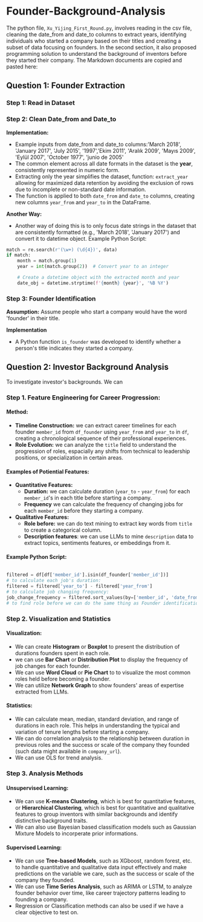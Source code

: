 # Founder-Background-Analysis
The python file, `Xu_Yijing_First_Round.py`, involves reading in the csv file, cleaning the date_from and date_to columns to extract years, identifying individuals who started a company based on their titles and creating a subset of data focusing on founders.
In the second section, it also proposed programming solution to understand the background of inventors before they started their company.
The Markdown documents are copied and pasted here:
## Question 1: Founder Extraction 
### Step 1: Read in Dataset
### Step 2: Clean Date_from and Date_to
**Implementation:** 
- Example inputs from date_from and date_to columns:'March 2018', 'January 2017', 'July 2015', '1997','Ekim 2011', 'Aralık 2009', 'Mayıs 2009', 'Eylül 2007', 'October 1977', 'junio de 2005'
- The common element across all date formats in the dataset is the **year**, consistently represented in numeric form.
- Extracting only the year simplifies the dataset, function: `extract_year` allowing for maximized data retention by avoiding the exclusion of rows due to incomplete or non-standard date information.
- The function is applied to both `date_from` and `date_to` columns, creating new columns `year_from` and `year_to` in the DataFrame.

**Another Way:**
- Another way of doing this is to only focus date strings in the dataset that are consistently formatted (e.g., 'March 2018', 'January 2017') and convert it to datetime object.
Example Python Script:
``` python 
match = re.search(r'(\w+) (\d{4})', data)
if match:
    month = match.group(1)
    year = int(match.group(2))  # Convert year to an integer

    # Create a datetime object with the extracted month and year
    date_obj = datetime.strptime(f'{month} {year}', '%B %Y')
```
### Step 3: Founder Identification
**Assumption:** 
Assume people who start a company would have the word 'founder' in their title.

**Implementation**
- A Python function `is_founder` was developed to identify whether a person's title indicates they started a company.



## Question 2: Investor Background Analysis 

To investigate investor's backgrounds. We can 

### Step 1. Feature Engineering for Career Progression:

#### Method: 
- **Timeline Construction:** we can extract career timelines for each founder `member_id` from `df_founder` using `year_from` and `year_to` in `df`, creating a chronological sequence of their professional experiences.
- **Role Evolution:** we can analyze the `title` field to understand the progression of roles, espacially any shifts from technical to leadership positions, or specialization in certain areas.

#### Examples of Potiential Features: 

- **Quantitative Features:** 
    - **Duration:** we can calculate duration (`year_to` - `year_from`) for each `member_id`'s in each title before starting a company. 
    - **Frequency** we can calculate the frequency of changing jobs for each `member_id` before they starting a company. 
- **Qualitative Features:**
    - **Role before:** we can do text mining to extract key words from `title` to create a categorical column. 
    - **Description features**: we can use LLMs to mine `description` data to extract topics, sentiments features, or embeddings from it. 
    
    
#### Example Python Script:

```python

filtered = df[df['member_id'].isin(df_founder['member_id'])]
# to calculate each job's duration:
filtered = filtered['year_to'] - filtered['year_from']
# to calculate job changing frequency: 
job_change_frequency = filtered.sort_values(by=['member_id', 'date_from']).groupby('member_id').size() - 1
# to find role before we can do the same thing as Founder identification. we can also tokenize and stem titles


```

### Step 2. Visualization and Statistics 

#### Visualization: 
- We can create **Histogram** or **Boxplot** to present the distribution of durations founders spent in each role.
- we can use **Bar Chart** or **Distribution Plot** to display the frequency of job changes for each founder.
- We can use **Word Cloud** or **Pie Chart** to to visualize the most common roles held before becoming a founder.
- We can utilize **Network Graph** to show founders' areas of expertise extracted from LLMs. 

#### Statistics: 
- We can calculate mean, median, standard deviation, and range of durations in each role. This helps in understanding the typical and variation of tenure lengths before starting a company. 
- We can do correlation analysis to the relationship between duration in previous roles and the success or scale of the company they founded (such data might available in `company_url`).
- We can use OLS for trend analysis.


### Step 3. Analysis Methods

#### Unsupervised Learning: 
- We can use **K-means Clustering**, which is best for quantitative features, or **Hierarchical Clustering**, which is best for quantitative and qualitative features to group inventors with similar backgrounds and identify distinctive background traits.
- We can also use Bayesian based classification models such as Gaussian Mixture Models to incorperate prior informations.

#### Supervised Learning:
- We can use **Tree-based Models**, such as XGboost, random forest, etc. to handle quantitative and qualitative data input effectively and make predictions on the variable we care, such as the success or scale of the company they founded.
- We can use **Time Series Analysis**, such as ARIMA or LSTM, to analyze founder behavior over time, like career trajectory patterns leading to founding a company.
- Regression or Classification methods can also be used if we have a clear objective to test on. 

